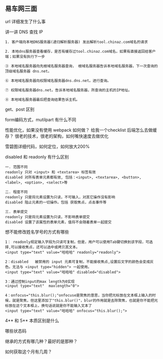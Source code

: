 ## 易车网三面

url 详细发生了什么事

讲一讲 DNS 查找 IP 

```
1. 客户端向本地DNS服务器(递归解析服务器) 发出解析tool.chinaz.com域名的请求

2. 本地dns服务器查看缓存，是否有缓存过tool.chinaz.com域名，如果有直接返回给客户端；如果没有执行下一步

③ 本地域名服务器向先根域名服务器查询， 根域名服务器告诉本地域名服务器，下一次查询的顶级域名服务器 dns.net。

⑥ 本地域名服务器向权限域名服务器dns.dns.net。进行查询。

⑦ 权限域名服务器dns.net。告诉本地域名服务器，所查询的主机的IP地址。

⑧ 本地域名服务器最后把查询结果告诉主机。
```



get、post 区别

form编码方式，mutilpart 有什么不同

性能优化，如果没有使用 webpack 如何做？
给我一个checklist
 		后端怎么去做缓存？
 		很老的技术，很老的架构，如何嘴快速度去做优化

雪碧图详细代码，如何定位，如何放大200%

disabled 和  readonly 有什么区别

```
一. 范围不同
readonly 只对 <input> 和 <textarea> 标签有效
disabled 对所有表单元素都有效, 包括：<input>, <textarea>, <button>, <label>, <option>, <select>等

二. 程度不同
readonly 只是将元素设置为只读，不可输入，对其它操作没有影响
disabled 阻止元素的一切操作。包括 获取焦点，点击事件等

三. 表单提交
readonly 只是将元素设置为只读，不影响表单提交
disabled 设置了该属性的表单元素，值将不会随着表单一起提交
```



想不能修改姓名学号的方式有哪些

```
1： readonly规定输入字段为只读可复制，但是，用户可以使用Tab键切换到该字段，可选择,可以接收焦点，还可以选中或拷贝其文本。
<input type="text" value="哈哈哈" readonly="readonly">

2：disabled   被禁用的 input 元素可复制，不能接收焦点,设置后文字的颜色会变成灰色。无法与 <input type="hidden"> 一起使用。
<input type="text" value="哈哈哈" disabled="disabled">

3：通过控制input的max length为0实现
<input type="text"  maxlength="0">

4：οnfοcus="this.blur();"onfocuse是聚焦的意思，当你把光标放在文本框上输入的时候，就是聚焦，但这里添加了"this.blur()"，blur的作用就是去除聚焦，也就是你不能把光标放在这个文本框上，换句话说就是你不能输入文本了 
<input type="text" value="哈哈哈" οnfοcus="this.blur();">

```



4** 和 5** 本质区别是什么

哪些状态码

继承的方式有哪几种？最好的是那种？

如何获取这个月有几周？

